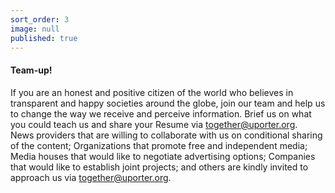 ```yaml
---
sort_order: 3
image: null
published: true
---
```


#### Team-up!

If you are an honest and positive citizen of the world who believes in transparent and happy societies around the globe, join our team and help us to change the way we receive and perceive information.
Brief us on what you could teach us and share your Resume via [together@uporter.org](together@uporter.org). 
<br>
News providers that are willing to collaborate with us on conditional sharing of the content; Organizations that promote free and independent media; Media houses that would like to negotiate advertising options; Companies that would like to establish joint projects; and others are kindly invited to approach us via [together@uporter.org](together@uporter.org).
